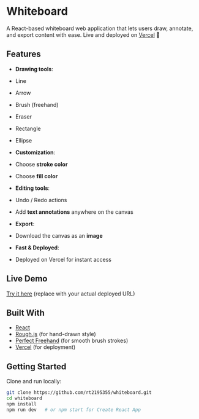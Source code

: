 # Whiteboard

A React-based whiteboard web application that lets users draw, annotate, and export content with ease. Live and deployed on [Vercel](https://whiteboard-b2t2n0azc-rt2195355s-projects.vercel.app/) 🚀

## Features

- **Drawing tools**:

- Line
- Arrow
- Brush (freehand)
- Eraser
- Rectangle
- Ellipse

- **Customization**:

- Choose **stroke color**
- Choose **fill color**

- **Editing tools**:

- Undo / Redo actions
- Add **text annotations** anywhere on the canvas

- **Export**:

- Download the canvas as an **image**

- **Fast & Deployed**:
- Deployed on Vercel for instant access

## Live Demo

[Try it here](https://whiteboard-b2t2n0azc-rt2195355s-projects.vercel.app/) (replace with your actual deployed URL)

## Built With

- [React](https://reactjs.org/)
- [Rough.js](https://roughjs.com/) (for hand-drawn style)
- [Perfect Freehand](https://github.com/steveruizok/perfect-freehand) (for smooth brush strokes)
- [Vercel](https://vercel.com/) (for deployment)

## Getting Started

Clone and run locally:

```bash
git clone https://github.com/rt2195355/whiteboard.git
cd whiteboard
npm install
npm run dev   # or npm start for Create React App
```
